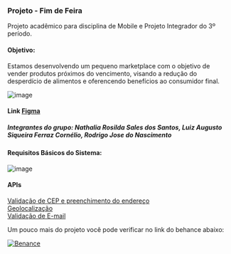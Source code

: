 ### Projeto - Fim de Feira

Projeto acadêmico para disciplina de Mobile e Projeto Integrador do 3º período.

#### Objetivo:
Estamos desenvolvendo um pequeno marketplace com o objetivo de vender produtos próximos do vencimento, visando a redução do desperdício de alimentos e oferencendo benefícios ao consumidor final.

![image](https://github.com/user-attachments/assets/64f2c760-aa52-4631-9a55-81ef07e4994a)

#### Link [Figma](https://www.figma.com/design/VbEkkQXMi8SjH7VkcakTX7/Fim-de-Feira---Android?node-id=0-1&node-type=canvas&t=dpaC9scdSD1jIgMx-0)

##### Integrantes do grupo: Nathalia Rosilda Sales dos Santos, Luiz Augusto Siqueira Ferraz Cornélio, Rodrigo Jose do Nascimento

#### Requisitos Básicos do Sistema:
![image](https://github.com/user-attachments/assets/e956433f-2a23-422c-9873-8a1fd0e6dac0)

#### APIs
[Validação de CEP e preenchimento do endereço](https://www.gov.br/conecta/catalogo/apis/cep-codigo-de-enderecamento-postal/swagger-json/swagger_view#section/Campos-retornados) <br>
[Geolocalização](https://app.abstractapi.com/api/ip-geolocation/tester)<br>
[Validação de E-mail](https://app.abstractapi.com/api/email-validation/tester)

Um pouco mais do projeto você pode verificar no link do behance abaixo:

[![Benance](  https://img.shields.io/badge/-Behance-blue?style=for-the-badge&logo=behance&logoColor=white)](https://www.behance.net/gallery/172145347/Projeto-Academico-Fim-de-Feira)
